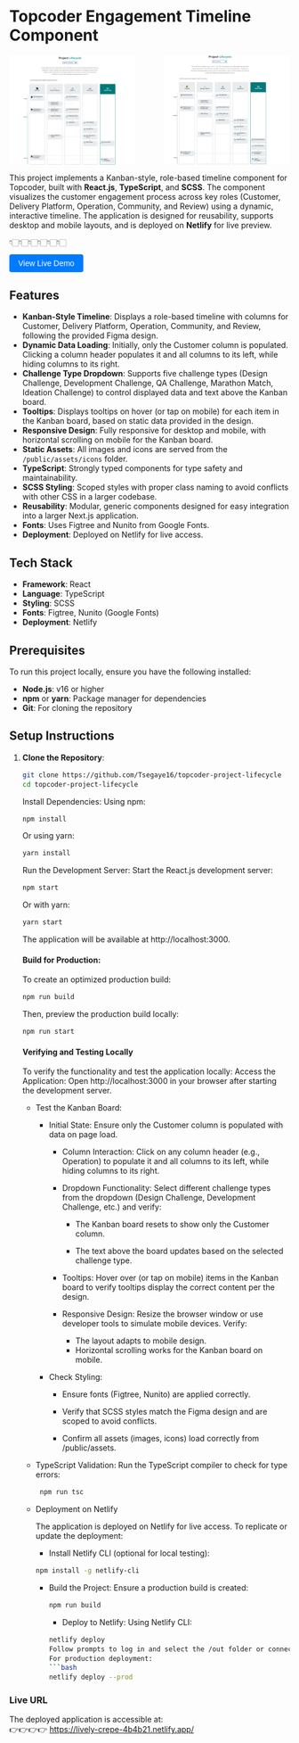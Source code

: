 # Topcoder Engagement Timeline Component

<div style="display: flex; justify-content: space-between;">
  <img src="public/demo1.png" alt="" width="45%" />
  <img src="public/demo2.png" alt="" width="45%" />

</div>

This project implements a Kanban-style, role-based timeline component for Topcoder, built with **React.js**, **TypeScript**, and **SCSS**. The component visualizes the customer engagement process across key roles (Customer, Delivery Platform, Operation, Community, and Review) using a dynamic, interactive timeline. The application is designed for reusability, supports desktop and mobile layouts, and is deployed on **Netlify** for live preview.

    👇🏻👇🏻👇🏻👇🏻👇🏻👇🏻

<a href="https://<your-netlify-subdomain>.netlify.app" style="display: inline-block; padding: 8px 16px; background-color: #007bff; color: #fff; text-decoration: none; border-radius: 4px; font-family: 'Nunito', sans-serif;">View Live Demo</a>

## Features

- **Kanban-Style Timeline**: Displays a role-based timeline with columns for Customer, Delivery Platform, Operation, Community, and Review, following the provided Figma design.
- **Dynamic Data Loading**: Initially, only the Customer column is populated. Clicking a column header populates it and all columns to its left, while hiding columns to its right.
- **Challenge Type Dropdown**: Supports five challenge types (Design Challenge, Development Challenge, QA Challenge, Marathon Match, Ideation Challenge) to control displayed data and text above the Kanban board.
- **Tooltips**: Displays tooltips on hover (or tap on mobile) for each item in the Kanban board, based on static data provided in the design.
- **Responsive Design**: Fully responsive for desktop and mobile, with horizontal scrolling on mobile for the Kanban board.
- **Static Assets**: All images and icons are served from the `/public/assets/icons` folder.
- **TypeScript**: Strongly typed components for type safety and maintainability.
- **SCSS Styling**: Scoped styles with proper class naming to avoid conflicts with other CSS in a larger codebase.
- **Reusability**: Modular, generic components designed for easy integration into a larger Next.js application.
- **Fonts**: Uses Figtree and Nunito from Google Fonts.
- **Deployment**: Deployed on Netlify for live access.

## Tech Stack

- **Framework**: React
- **Language**: TypeScript
- **Styling**: SCSS
- **Fonts**: Figtree, Nunito (Google Fonts)
- **Deployment**: Netlify

## Prerequisites

To run this project locally, ensure you have the following installed:

- **Node.js**: v16 or higher
- **npm** or **yarn**: Package manager for dependencies
- **Git**: For cloning the repository

## Setup Instructions

1.  **Clone the Repository**:

    ```bash
    git clone https://github.com/Tsegaye16/topcoder-project-lifecycle
    cd topcoder-project-lifecycle
    ```

    Install Dependencies:
    Using npm:

    ```bash
    npm install
    ```

    Or using yarn:

    ```bash
    yarn install
    ```

    Run the Development Server:
    Start the React.js development server:

    ```bash
    npm start
    ```

    Or with yarn:

    ```bash
    yarn start
    ```

    The application will be available at http://localhost:3000.

    #### Build for Production:

    To create an optimized production build:

    ```bash
    npm run build
    ```

    Then, preview the production build locally:

    ```bash
    npm run start
    ```

    #### Verifying and Testing Locally

    To verify the functionality and test the application locally:
    Access the Application:
    Open http://localhost:3000 in your browser after starting the development server.

    - Test the Kanban Board:

      - Initial State: Ensure only the Customer column is populated with data on page load.

        - Column Interaction: Click on any column header (e.g., Operation) to populate it and all columns to its left, while hiding columns to its right.

        - Dropdown Functionality: Select different challenge types from the dropdown (Design Challenge, Development Challenge, etc.) and verify:

          - The Kanban board resets to show only the Customer column.

          - The text above the board updates based on the selected challenge type.

        - Tooltips: Hover over (or tap on mobile) items in the Kanban board to verify tooltips display the correct content per the design.

        - Responsive Design: Resize the browser window or use developer tools to simulate mobile devices. Verify:

          - The layout adapts to mobile design.
          - Horizontal scrolling works for the Kanban board on mobile.

      - Check Styling:

        - Ensure fonts (Figtree, Nunito) are applied correctly.

        - Verify that SCSS styles match the Figma design and are scoped to avoid conflicts.

        - Confirm all assets (images, icons) load correctly from /public/assets.

    - TypeScript Validation:
      Run the TypeScript compiler to check for type errors:
      ```bash
       npm run tsc
      ```
    - Deployment on Netlify

      The application is deployed on Netlify for live access. To replicate or update the deployment:

      - Install Netlify CLI (optional for local testing):

      ```bash
      npm install -g netlify-cli
      ```

      - Build the Project:
        Ensure a production build is created:
        ```bash
        npm run build
        ```
        - Deploy to Netlify:
          Using Netlify CLI:
        ````bash
        netlify deploy
        Follow prompts to log in and select the /out folder or connect to a Netlify site.
        For production deployment:
        ```bash
        netlify deploy --prod
        ````

### Live URL

The deployed application is accessible at:  
 👉👉👉👉 https://lively-crepe-4b4b21.netlify.app/

